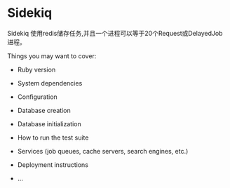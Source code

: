# Sidekiq

Sidekiq 使用redis储存任务,并且一个进程可以等于20个Request或DelayedJob进程。


Things you may want to cover:

* Ruby version

* System dependencies

* Configuration

* Database creation

* Database initialization

* How to run the test suite

* Services (job queues, cache servers, search engines, etc.)

* Deployment instructions

* ...
